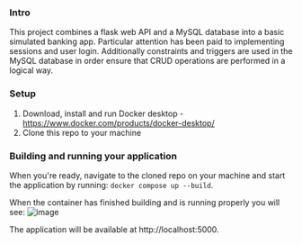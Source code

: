 ### Intro
This project combines a flask web API and a MySQL database into a basic simulated banking app. Particular attention has been paid to implementing sessions and user login. Additionally constraints and triggers are used in the MySQL database in order ensure that CRUD operations are performed in a logical way. 

### Setup
1. Download, install and run Docker desktop - https://www.docker.com/products/docker-desktop/
2. Clone this repo to your machine
   

### Building and running your application

When you're ready, navigate to the cloned repo on your machine and start the application by running:
`docker compose up --build`.

When the container has finished building and is running properly you will see:
![image](https://github.com/user-attachments/assets/0ec3a81e-287c-467b-b43f-c94b6adb9003)


The application will be available at http://localhost:5000.

